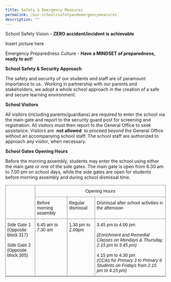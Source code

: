 ```yaml
---
title: Safety & Emergency Measures
permalink: /our-school/safetyandemergencymeasures
description: ""
---
```

School Safety Vision - **ZERO accident/incident is achievable**

Insert picture here

Emergency Preparedness Culture - **Have a MINDSET of preparedness, ready to act!**

**School Safety & Security Approach**

  

The safety and security of our students and staff are of paramount importance to us.  Working in partnership with our parents and stakeholders, we adopt a whole school approach in the creation of a safe and secure learning environment.  

  

**School Visitors** 

All visitors (including parents/guardians) are required to enter the school via the main gate and report to the security guard post for screening and registration. All visitors must then report to the General Office to seek assistance. Visitors are  **not allowed**  to proceed beyond the General Office without an accompanying school staff. The school staff are authorized to approach any visitor, when necessary.

  

  

**School Gates Opening Hours** 

  

Before the morning assembly, students may enter the school using either the main gate or one of the side gates. The main gate is open from 6.30 am to 7.00 pm on school days, while the side gates are open for students before morning assembly and during school dismissal time.

<style type="text/css">
.tg  {border-collapse:collapse;border-spacing:0;}
.tg td{border-color:black;border-style:solid;border-width:1px;font-family:Arial, sans-serif;font-size:14px;
  overflow:hidden;padding:10px 5px;word-break:normal;}
.tg th{border-color:black;border-style:solid;border-width:1px;font-family:Arial, sans-serif;font-size:14px;
  font-weight:normal;overflow:hidden;padding:10px 5px;word-break:normal;}
.tg .tg-c3ow{border-color:inherit;text-align:center;vertical-align:top}
.tg .tg-0pky{border-color:inherit;text-align:left;vertical-align:top}
</style>
<table class="tg">
<thead>
  <tr>
    <th class="tg-0pky" rowspan="2"></th>
    <th class="tg-c3ow" colspan="3">Opening Hours</th>
  </tr>
  <tr>
    <th class="tg-0pky">Before morning assembly</th>
    <th class="tg-0pky">Regular dismissal</th>
    <th class="tg-0pky">Dismissal after school activities in the afternoon</th>
  </tr>
</thead>
<tbody>
  <tr>
    <td class="tg-0pky">Side Gate 1<br>(Opposite block 317)<br><br><span style="font-weight:400;font-style:normal">Side Gate 2</span><br><span style="font-weight:400;font-style:normal">(Opposite block 305)</span><br></td>
    <td class="tg-0pky">6.45 am to 7.30 am</td>
    <td class="tg-0pky">1.30 pm to 2.00pm</td>
    <td class="tg-0pky">3.45 pm to 4.00 pm<br> <br><span style="font-style:italic">(Enrichment and Remedial Classes on Mondays &amp; Thursday, 2.15 pm to 3.45 pm)</span><br> <br>4.15 pm to 4.30 pm<br><span style="font-style:italic">(CCAs for Primary 3 to Primary 6 Students on Fridays from 2.15 pm to 4.15 pm)</span></td>
  </tr>
</tbody>
</table>